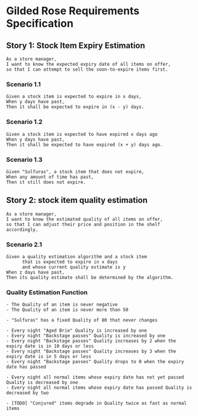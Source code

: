 # Gilded Rose Requirements Specification

## Story 1: Stock Item Expiry Estimation
    As a store manager,
    I want to know the expected expiry date of all items on offer,
    so that I can attempt to sell the soon-to-expire items first.

### Scenario 1.1
    Given a stock item is expected to expire in x days,
    When y days have past,
    Then it shall be expected to expire in (x - y) days.

### Scenario 1.2
    Given a stock item is expected to have expired x days ago
    When y days have past,
    Then it shall be expected to have expired (x + y) days ago.

### Scenario 1.3
    Given "Sulfuras", a stock item that does not expire,
    When any amount of time has past,
    Then it still does not expire.

## Story 2: stock item quality estimation
    As a store manager,
    I want to know the estimated quality of all items on offer,
    so that I can adjust their price and position in the shelf accordingly.

### Scenario 2.1
    Given a quality estimation algorithm and a stock item
          that is expected to expire in x days
          and whose current quality estimate is y 
    When z days have past,
    Then its quality estimate shall be determined by the algorithm.

### Quality Estimation Function

	- The Quality of an item is never negative
	- The Quality of an item is never more than 50

    - "Sulfuras" has a fixed Quality of 80 that never changes

	- Every night "Aged Brie" Quality is increased by one
	- Every night "Backstage passes" Quality is increased by one
    - Every night "Backstage passes" Quality increases by 2 when the expiry date is in 10 days or less
    - Every night "Backstage passes" Quality increases by 3 when the expiry date is in 5 days or less
    - Every night "Backstage passes" Quality drops to 0 when the expiry date has passed

	- Every night all normal items whose expiry date has not yet passed Quality is decreased by one
	- Every night all normal items whose expiry date has passed Quality is decreased by two

	- [TODO] "Conjured" items degrade in Quality twice as fast as normal items
